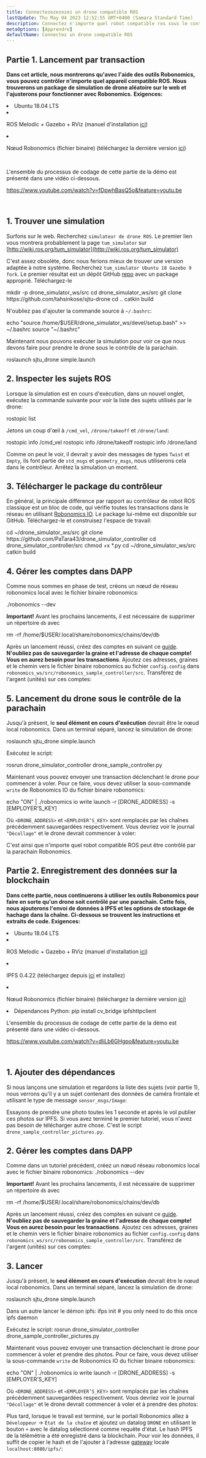 ```yaml
---
title: Connectezezezezez un drone compatible ROS
lastUpdate: Thu May 04 2023 12:52:55 GMT+0400 (Samara Standard Time)
description: Connectez n'importe quel robot compatible ros sous le contrôle de la parachain robonomics.
metaOptions: [Apprendre]
defaultName: Connectez un drone compatible ROS
---
```



## Partie 1. Lancement par transaction

**Dans cet article, nous montrerons qu'avec l'aide des outils Robonomics, vous pouvez contrôler n'importe quel appareil compatible ROS. Nous trouverons un package de simulation de drone aléatoire sur le web et l'ajusterons pour fonctionner avec Robonomics.**
**Exigences:**

<List>

<li>Ubuntu 18.04 LTS</li>

<li class="flex">

ROS Melodic + Gazebo + RViz (manuel d'installation [ici](http://wiki.ros.org/melodic/Installation))

</li>

<li class="flex">

Nœud Robonomics (fichier binaire) (téléchargez la dernière version [ici](https://github.com/airalab/robonomics/releases))

</li>

</List>

<br/>

L'ensemble du processus de codage de cette partie de la démo est présenté dans une vidéo ci-dessous.

https://www.youtube.com/watch?v=fDpwhBasQ5o&feature=youtu.be

<br/>

## 1. Trouver une simulation
Surfons sur le web. Recherchez `simulateur de drone ROS`. Le premier lien vous montrera probablement la page `tum_simulator` sur [http://wiki.ros.org/tum_simulator](http://wiki.ros.org/tum_simulator)


<LessonImages imageClasses="mb" src="connect-any-ros-compatible-drone/tum_simulator.jpg" alt="tum_simulator"/>

C'est assez obsolète, donc nous ferions mieux de trouver une version adaptée à notre système. Recherchez `tum_simulator Ubuntu 18 Gazebo 9 fork`. Le premier résultat est un dépôt GitHub [repo](https://github.com/tahsinkose/sjtu-drone) avec un package approprié. Téléchargez-le

<LessonCodeWrapper language="bash">
mkdir -p drone_simulator_ws/src
cd drone_simulator_ws/src
git clone https://github.com/tahsinkose/sjtu-drone
cd ..
catkin build
</LessonCodeWrapper>

N'oubliez pas d'ajouter la commande source à `~/.bashrc`:

<LessonCodeWrapper language="bash" codeClass="big-code">
echo "source /home/$USER/drone_simulator_ws/devel/setup.bash" >> ~/.bashrc
source "~/.bashrc"
</LessonCodeWrapper>

Maintenant nous pouvons exécuter la simulation pour voir ce que nous devons faire pour prendre le drone sous le contrôle de la parachain.

<LessonCodeWrapper language="bash">
roslaunch sjtu_drone simple.launch
</LessonCodeWrapper>

## 2. Inspecter les sujets ROS
Lorsque la simulation est en cours d'exécution, dans un nouvel onglet, exécutez la commande suivante pour voir la liste des sujets utilisés par le drone:

<LessonCodeWrapper language="bash">
rostopic list
</LessonCodeWrapper>

Jetons un coup d'œil à `/cmd_vel`, `/drone/takeoff` et `/drone/land`:

<LessonCodeWrapper language="bash">
rostopic info /cmd_vel
rostopic info /drone/takeoff
rostopic info /drone/land
</LessonCodeWrapper>

<LessonImages imageClasses="mb" src="connect-any-ros-compatible-drone/topics_info.jpg" alt="topics_info"/>

Comme on peut le voir, il devrait y avoir des messages de types `Twist` et `Empty`, ils font partie de `std_msgs` et `geometry_msgs`, nous utiliserons cela dans le contrôleur. Arrêtez la simulation un moment.

## 3. Télécharger le package du contrôleur
En général, la principale différence par rapport au contrôleur de robot ROS classique est un bloc de code, qui vérifie toutes les transactions dans le réseau en utilisant [Robonomics IO](https://wiki.robonomics.network/docs/rinterface/). Le package lui-même est disponible sur GitHub. Téléchargez-le et construisez l'espace de travail:

<LessonCodeWrapper language="bash">
cd ~/drone_simulator_ws/src
git clone https://github.com/PaTara43/drone_simulator_controller
cd drone_simulator_controller/src
chmod +x *.py
cd ~/drone_simulator_ws/src
catkin build
</LessonCodeWrapper>

## 4. Gérer les comptes dans DAPP
Comme nous sommes en phase de test, créons un nœud de réseau robonomics local avec le fichier binaire robonomics:

<LessonCodeWrapper language="bash">
./robonomics --dev
</LessonCodeWrapper>

**Important!** Avant les prochains lancements, il est nécessaire de supprimer un répertoire `db` avec

<LessonCodeWrapper language="bash" codeClass="big-code">
rm -rf /home/$USER/.local/share/robonomics/chains/dev/db
</LessonCodeWrapper>

Après un lancement réussi, créez des comptes en suivant ce [guide](https://wiki.robonomics.network/docs/create-account-in-dapp/). **N'oubliez pas de sauvegarder la graine et l'adresse de chaque compte! Vous en aurez besoin pour les transactions**. Ajoutez ces adresses, graines et le chemin vers le fichier binaire robonomics au fichier `config.config` dans `robonomics_ws/src/robonomics_sample_controller/src`. Transférez de l'argent (unités) sur ces comptes:

<LessonImages imageClasses="mb" src="connect-any-ros-compatible-drone/balances.jpg" alt="balances"/>

## 5. Lancement du drone sous le contrôle de la parachain

Jusqu'à présent, le **seul élément en cours d'exécution** devrait être le nœud local robonomics. Dans un terminal séparé, lancez la simulation de drone:

<LessonCodeWrapper language="bash">
roslaunch sjtu_drone simple.launch
</LessonCodeWrapper>

Exécutez le script:

<LessonCodeWrapper language="bash" codeClass="big-code">
rosrun drone_simulator_controller drone_sample_controller.py
</LessonCodeWrapper>

<LessonImages imageClasses="mb" src="connect-any-ros-compatible-drone/launched_drone.jpg" alt="launched_drone"/>

Maintenant vous pouvez envoyer une transaction déclenchant le drone pour commencer à voler. Pour ce faire, vous devez utiliser la sous-commande `write` de Robonomics IO du fichier binaire robonomics:

<LessonCodeWrapper language="bash" codeClass="big-code">
echo "ON" | ./robonomics io write launch -r [DRONE_ADDRESS] -s [EMPLOYER’S_KEY]
</LessonCodeWrapper>

Où `<DRONE_ADDRESS>` et `<EMPLOYER’S_KEY>` sont remplacés par les chaînes précédemment sauvegardées respectivement.
Vous devriez voir le journal `"Décollage"` et le drone devrait commencer à voler:

<LessonImages imageClasses="mb" src="connect-any-ros-compatible-drone/flying.jpg" alt="flying"/>

C'est ainsi que n'importe quel robot compatible ROS peut être contrôlé par la parachain Robonomics.


##  Partie 2. Enregistrement des données sur la blockchain

**Dans cette partie, nous continuerons à utiliser les outils Robonomics pour faire en sorte qu'un drone soit contrôlé par une parachain. Cette fois, nous ajouterons l'envoi de données à IPFS et les options de stockage de hachage dans la chaîne. Ci-dessous se trouvent les instructions et extraits de code. Exigences:**

<List>

<li>Ubuntu 18.04 LTS</li>

<li class="flex">

ROS Melodic + Gazebo + RViz (manuel d'installation [ici](http://wiki.ros.org/melodic/Installation))
</li>

<li class="flex">

IPFS 0.4.22 (téléchargez depuis [ici](https://dist.ipfs.io/go-ipfs/v0.4.22/go-ipfs_v0.4.22_linux-386.tar.gz) et installez)
</li>

<li class="flex">

Nœud Robonomics (fichier binaire) (téléchargez la dernière version [ici](https://github.com/airalab/robonomics/releases))
</li>

<li>Dépendances Python:
<LessonCodeWrapper language="bash">
pip install cv_bridge ipfshttpclient
</LessonCodeWrapper>
</li>

</List>

L'ensemble du processus de codage de cette partie de la démo est présenté dans une vidéo ci-dessous.

https://www.youtube.com/watch?v=dliLb6GHgpo&feature=youtu.be

<br/>

## 1. Ajouter des dépendances
Si nous lançons une simulation et regardons la liste des sujets (voir partie 1), nous verrons qu'il y a un sujet contenant des données de caméra frontale et utilisant le type de message `sensor_msgs/Image`:

<LessonImages imageClasses="mb" src="connect-any-ros-compatible-drone/front_camera.jpg" alt="front_camera"/>

Essayons de prendre une photo toutes les 1 seconde et après le vol publier ces photos sur IPFS. Si vous avez terminé le premier tutoriel, vous n'avez pas besoin de télécharger autre chose. C'est le script `drone_sample_controller_pictures.py`.

## 2. Gérer les comptes dans DAPP
Comme dans un tutoriel précédent, créez un nœud réseau robonomics local avec le fichier binaire robonomics:
<LessonCodeWrapper language="bash">
./robonomics --dev
</LessonCodeWrapper>

**Important!** Avant les prochains lancements, il est nécessaire de supprimer un répertoire `db` avec

<LessonCodeWrapper language="bash" codeClass="big-code">
rm -rf /home/$USER/.local/share/robonomics/chains/dev/db
</LessonCodeWrapper>

Après un lancement réussi, créez des comptes en suivant ce [guide](https://wiki.robonomics.network/docs/create-account-in-dapp/). **N'oubliez pas de sauvegarder la graine et l'adresse de chaque compte! Vous en aurez besoin pour les transactions**. Ajoutez ces adresses, graines et le chemin vers le fichier binaire robonomics au fichier `config.config` dans `robonomics_ws/src/robonomics_sample_controller/src`. Transférez de l'argent (unités) sur ces comptes:

<LessonImages imageClasses="mb" src="connect-any-ros-compatible-drone/balances.jpg" alt="balances"/>

## 3. Lancer
Jusqu'à présent, le **seul élément en cours d'exécution** devrait être le nœud local robonomics. Dans un terminal séparé, lancez la simulation de drone:

<LessonCodeWrapper language="bash">
roslaunch sjtu_drone simple.launch
</LessonCodeWrapper>

Dans un autre lancer le démon ipfs:
<LessonCodeWrapper language="bash">
ifps init # you only need to do this once
ipfs daemon
</LessonCodeWrapper>

Exécutez le script:
<LessonCodeWrapper language="bash" codeClass="big-code">
rosrun drone_simulator_controller drone_sample_controller_pictures.py
</LessonCodeWrapper>

Maintenant vous pouvez envoyer une transaction déclenchant le drone pour commencer à voler et prendre des photos. Pour ce faire, vous devez utiliser la sous-commande `write` de Robonomics IO du fichier binaire robonomics:

<LessonCodeWrapper language="bash" codeClass="big-code">
echo "ON" | ./robonomics io write launch -r [DRONE_ADDRESS] -s [EMPLOYER’S_KEY]
</LessonCodeWrapper>

Où `<DRONE_ADDRESS>` et `<EMPLOYER’S_KEY>` sont remplacés par les chaînes précédemment sauvegardées respectivement.
Vous devriez voir le journal `"Décollage"` et le drone devrait commencer à voler et à prendre des photos:

<LessonImages imageClasses="mb" src="connect-any-ros-compatible-drone/flying_picturing.jpg" alt="flying_picturing"/>

Plus tard, lorsque le travail est terminé, sur le portail Robonomics allez à `Développeur` -> `État de la chaîne` et ajoutez un datalog `DRONE` en utilisant le bouton `+` avec le datalog sélectionné comme requête d'état. Le hash IPFS de la télémétrie a été enregistré dans la blockchain. Pour voir les données, il suffit de copier le hash et de l'ajouter à l'adresse [gateway](https://gateway.ipfs.io/ipfs/QmeYYwD4y4DgVVdAzhT7wW5vrvmbKPQj8wcV2pAzjbj886/docs/getting-started/) locale `localhost:8080/ipfs/`:


<LessonImages imageClasses="mb" src="connect-any-ros-compatible-drone/datalog.jpg" alt="Voila"/>